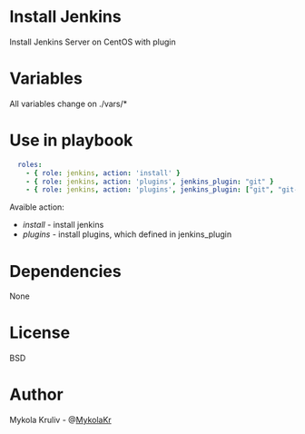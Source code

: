 # Install Jenkins

Install Jenkins Server on CentOS with plugin

# Variables

All variables change on ./vars/*

# Use in playbook

```yaml
  roles:
    - { role: jenkins, action: 'install' }
    - { role: jenkins, action: 'plugins', jenkins_plugin: "git" }
    - { role: jenkins, action: 'plugins', jenkins_plugin: ["git", "git-client"] }
```

Avaible action:
- *install* - install jenkins
- *plugins* - install plugins, which defined in jenkins_plugin

# Dependencies
None

# License 

BSD

# Author

Mykola Kruliv - @[MykolaKr](https://github.com/MykolaKr)


